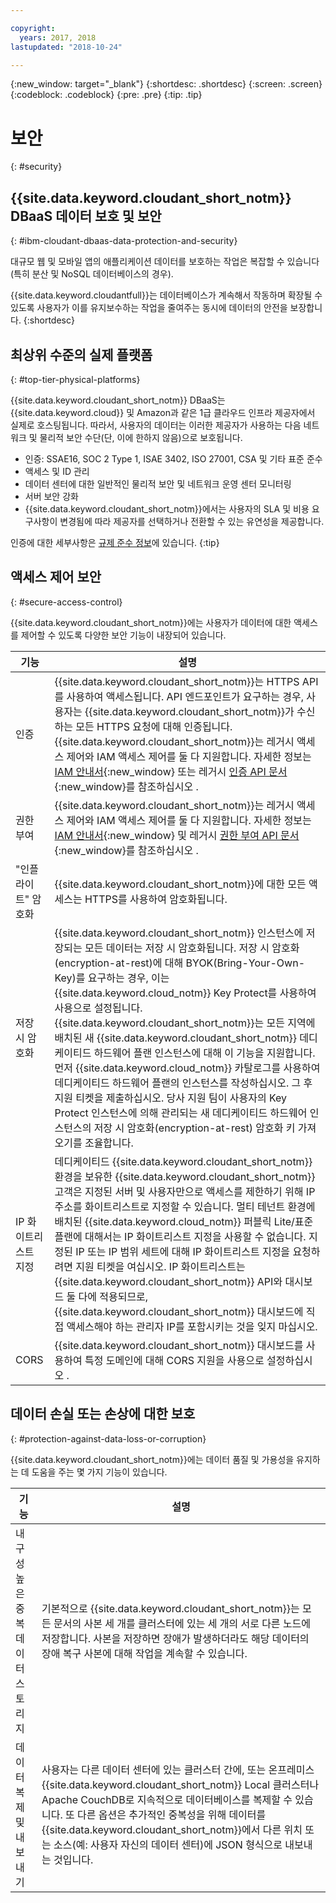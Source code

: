 ```yaml
---

copyright:
  years: 2017, 2018
lastupdated: "2018-10-24"

---
```


{:new_window: target="_blank"}
{:shortdesc: .shortdesc}
{:screen: .screen}
{:codeblock: .codeblock}
{:pre: .pre}
{:tip: .tip}

<!-- Acrolinx: 2017-05-10 -->

# 보안
{: #security}

## {{site.data.keyword.cloudant_short_notm}} DBaaS 데이터 보호 및 보안
{: #ibm-cloudant-dbaas-data-protection-and-security}

대규모 웹 및 모바일 앱의 애플리케이션 데이터를 보호하는 작업은 복잡할 수 있습니다(특히 분산 및 NoSQL 데이터베이스의 경우).

{{site.data.keyword.cloudantfull}}는 데이터베이스가
계속해서 작동하며 확장될 수 있도록 사용자가 이를 유지보수하는 작업을
줄여주는 동시에 데이터의 안전을 보장합니다.
{:shortdesc}

## 최상위 수준의 실제 플랫폼
{: #top-tier-physical-platforms}

{{site.data.keyword.cloudant_short_notm}} DBaaS는 {{site.data.keyword.cloud}} 및 Amazon과 같은 1급 클라우드 인프라 제공자에서 실제로 호스팅됩니다.
따라서, 사용자의 데이터는 이러한 제공자가 사용하는 다음 네트워크 및 물리적 보안 수단(단, 이에 한하지 않음)으로 보호됩니다.

- 인증: SSAE16, SOC 2 Type 1, ISAE 3402, ISO 27001, CSA 및 기타 표준 준수
- 액세스 및 ID 관리
- 데이터 센터에 대한 일반적인 물리적 보안 및 네트워크 운영 센터 모니터링
- 서버 보안 강화
- {{site.data.keyword.cloudant_short_notm}}에서는 사용자의 SLA 및 비용 요구사항이 변경됨에 따라 제공자를 선택하거나 전환할 수 있는 유연성을 제공합니다.

인증에 대한 세부사항은 [규제 준수 정보](compliance.html)에 있습니다.
{:tip}

## 액세스 제어 보안
{: #secure-access-control}

{{site.data.keyword.cloudant_short_notm}}에는 사용자가 데이터에 대한 액세스를 제어할 수 있도록
다양한 보안 기능이 내장되어 있습니다. 

기능 |설명
--------|------------
인증 | {{site.data.keyword.cloudant_short_notm}}는 HTTPS API를 사용하여 액세스됩니다. API 엔드포인트가 요구하는 경우, 사용자는 {{site.data.keyword.cloudant_short_notm}}가 수신하는 모든 HTTPS 요청에 대해 인증됩니다. {{site.data.keyword.cloudant_short_notm}}는 레거시 액세스 제어와 IAM 액세스 제어를 둘 다 지원합니다. 자세한 정보는 [IAM 안내서](../guides/iam.html){:new_window} 또는 레거시 [인증 API 문서](../api/authentication.html){:new_window}를 참조하십시오 .
권한 부여 | {{site.data.keyword.cloudant_short_notm}}는 레거시 액세스 제어와 IAM 액세스 제어를 둘 다 지원합니다. 자세한 정보는 [IAM 안내서](../guides/iam.html){:new_window} 및 레거시 [권한 부여 API 문서](../api/authorization.html){:new_window}를 참조하십시오 .
"인플라이트" 암호화 | {{site.data.keyword.cloudant_short_notm}}에 대한 모든 액세스는 HTTPS를 사용하여 암호화됩니다. 
저장 시 암호화 | {{site.data.keyword.cloudant_short_notm}} 인스턴스에 저장되는 모든 데이터는 저장 시 암호화됩니다. 저장 시 암호화(encryption-at-rest)에 대해 BYOK(Bring-Your-Own-Key)를 요구하는 경우, 이는 {{site.data.keyword.cloud_notm}} Key Protect를 사용하여 사용으로 설정됩니다. {{site.data.keyword.cloudant_short_notm}}는 모든 지역에 배치된 새 {{site.data.keyword.cloudant_short_notm}} 데디케이티드 하드웨어 플랜 인스턴스에 대해 이 기능을 지원합니다. 먼저 {{site.data.keyword.cloud_notm}} 카탈로그를 사용하여 데디케이티드 하드웨어 플랜의 인스턴스를 작성하십시오. 그 후 지원 티켓을 제출하십시오. 당사 지원 팀이 사용자의 Key Protect 인스턴스에 의해 관리되는 새 데디케이티드 하드웨어 인스턴스의 저장 시 암호화(encryption-at-rest) 암호화 키 가져오기를 조율합니다. 
IP 화이트리스트 지정 | 데디케이티드 {{site.data.keyword.cloudant_short_notm}} 환경을 보유한 {{site.data.keyword.cloudant_short_notm}} 고객은 지정된 서버 및 사용자만으로 액세스를 제한하기 위해 IP 주소를 화이트리스트로 지정할 수 있습니다. 멀티 테넌트 환경에 배치된 {{site.data.keyword.cloud_notm}} 퍼블릭 Lite/표준 플랜에 대해서는 IP 화이트리스트 지정을 사용할 수 없습니다. 지정된 IP 또는 IP 범위 세트에 대해 IP 화이트리스트 지정을 요청하려면 지원 티켓을 여십시오. IP 화이트리스트는 {{site.data.keyword.cloudant_short_notm}} API와 대시보드 둘 다에 적용되므로, {{site.data.keyword.cloudant_short_notm}} 대시보드에 직접 액세스해야 하는 관리자 IP를 포함시키는 것을 잊지 마십시오. 
CORS | {{site.data.keyword.cloudant_short_notm}} 대시보드를 사용하여 특정 도메인에 대해 CORS 지원을 사용으로 설정하십시오 .

<!--
> **Note**: Your data is visible to the {{site.data.keyword.cloudant_short_notm}} 
> worldwide team. If you don’t 
> want our team to see your data, encrypt it before sending it to 
> {{site.data.keyword.IBM_notm}}, and avoid leaking 
> data into your document `_id` and any attachment file names. In addition, 
> when you send personal data, you must use HTTPS to ensure that it is sent securely. 
> HTTP is no longer supported.  

> **Warning**: You are responsible for verifying that 
> {{site.data.keyword.cloudant_short_notm}} can be used to store 
> your data. You must also make sure that your data does not violate applicable 
> data protection laws or any regulations that require security measures 
> beyond those specified in the {{site.data.keyword.cloudant_short_notm}} 
> system requirements and {{site.data.keyword.cloud_notm}} Services terms. You must 
> verify that the security requirements are appropriate for any personal data 
> that is processed. If you are unsure, or intend to store data that is 
> beyond the scope of the {{site.data.keyword.cloudant_short_notm}} terms and conditions, 
> you must get approval from {{site.data.keyword.IBM_notm}} to ensure that it is 
> appropriate for {{site.data.keyword.cloudant_short_notm}} to store your data.
-->

## 데이터 손실 또는 손상에 대한 보호
{: #protection-against-data-loss-or-corruption}

{{site.data.keyword.cloudant_short_notm}}에는 데이터 품질 및 가용성을 유지하는 데 도움을 주는 몇 가지 기능이 있습니다.

기능 |설명
--------|------------
내구성 높은 중복 데이터 스토리지 | 기본적으로 {{site.data.keyword.cloudant_short_notm}}는 모든 문서의 사본 세 개를 클러스터에 있는 세 개의 서로 다른 노드에 저장합니다. 사본을 저장하면 장애가 발생하더라도 해당 데이터의 장애 복구 사본에 대해 작업을 계속할 수 있습니다.
데이터 복제 및 내보내기 | 사용자는 다른 데이터 센터에 있는 클러스터 간에, 또는 온프레미스 {{site.data.keyword.cloudant_short_notm}} Local 클러스터나 Apache CouchDB로 지속적으로 데이터베이스를 복제할 수 있습니다. 또 다른 옵션은 추가적인 중복성을 위해 데이터를 {{site.data.keyword.cloudant_short_notm}}에서 다른 위치 또는 소스(예: 사용자 자신의 데이터 센터)에 JSON 형식으로 내보내는 것입니다.

